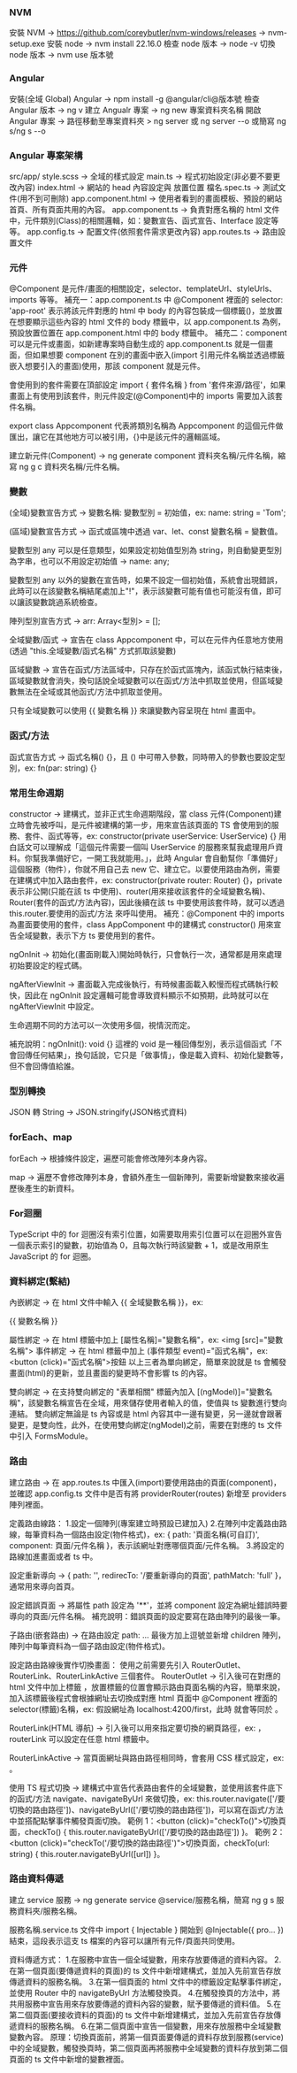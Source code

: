 ### NVM ###
安裝 NVM -> https://github.com/coreybutler/nvm-windows/releases -> nvm-setup.exe
安裝 node -> nvm install 22.16.0
檢查 node 版本 -> node -v
切換 node 版本 -> nvm use 版本號

### Angular ###
安裝(全域 Global) Angular -> npm install -g @angular/cli@版本號
檢查 Angular 版本 -> ng v
建立 Angualr 專案 -> ng new 專案資料夾名稱
開啟 Angular 專案 -> 路徑移動至專案資料夾 > ng server 或 ng server --o 或簡寫 ng s/ng s --o

### Angular 專案架構 ###
src/app/
  style.scss -> 全域的樣式設定
  main.ts -> 程式初始設定(非必要不要更改內容)
  index.html -> 網站的 head 內容設定與 <app-root> 放置位置
  檔名.spec.ts -> 測試文件(用不到可刪除)
  app.component.html -> 使用者看到的畫面模板、預設的網站首頁、所有頁面共用的內容。
  app.component.ts -> 負責對應名稱的 html 文件中，元件類別(Class)的相關邏輯，如：變數宣告、函式宣告、Interface 設定等等。
  app.config.ts -> 配置文件(依照套件需求更改內容)
  app.routes.ts -> 路由設置文件

### 元件 ###
@Component 是元件/畫面的相關設定，selector、templateUrl、styleUrls、imports 等等。
補充一：app.component.ts 中 @Component 裡面的 selector: 'app-root' 表示將該元件對應的 html 中 body 的內容包裝成一個標籤(<app-root>)，並放置在想要顯示這些內容的 html 文件的 body 標籤中，以 app.component.ts 為例，預設放置位置在 app.component.html 中的 body 標籤中。
補充二：component 可以是元件或畫面，如新建專案時自動生成的 app.component.ts 就是一個畫面，但如果想要 component 在別的畫面中嵌入(import 引用元件名稱並透過標籤<app-selectorName>嵌入想要引入的畫面)使用，那該 component 就是元件。

會使用到的套件需要在頂部設定 import { 套件名稱 } from '套件來源/路徑'，如果畫面上有使用到該套件，則元件設定(@Component)中的 imports 需要加入該套件名稱。

export class Appcomponent 代表將類別名稱為 Appcomponent 的這個元件做匯出，讓它在其他地方可以被引用，{}中是該元件的邏輯區域。

建立新元件(Component) -> ng generate component 資料夾名稱/元件名稱，縮寫 ng g c 資料夾名稱/元件名稱。

### 變數 ###
(全域)變數宣告方式 -> 變數名稱: 變數型別 = 初始值，ex: name: string = 'Tom';

(區域)變數宣告方式 -> 函式或區塊中透過 var、let、const 變數名稱 = 變數值。

變數型別 any 可以是任意類型，如果設定初始值型別為 string，則自動變更型別為字串，也可以不用設定初始值 -> name: any;

變數型別 any 以外的變數在宣告時，如果不設定一個初始值，系統會出現錯誤，此時可以在該變數名稱結尾處加上"!"，表示該變數可能有值也可能沒有值，即可以讓該變數跳過系統檢查。

陣列型別宣告方式 -> arr: Array<型別> = [];

全域變數/函式 -> 宣告在 class Appcomponent 中，可以在元件內任意地方使用(透過 "this.全域變數/函式名稱" 方式抓取該變數)

區域變數 -> 宣告在函式/方法區域中，只存在於函式區塊內，該函式執行結束後，區域變數就會消失，換句話說全域變數可以在函式/方法中抓取並使用，但區域變數無法在全域或其他函式/方法中抓取並使用。

只有全域變數可以使用 {{ 變數名稱 }} 來讓變數內容呈現在 html 畫面中。

### 函式/方法 ###
函式宣告方式 -> 函式名稱() {}，且 () 中可帶入參數，同時帶入的參數也要設定型別，ex: fn(par: string) {}

### 常用生命週期 ###
constructor -> 建構式，並非正式生命週期階段，當 class 元件(Component)建立時會先被呼叫，是元件被建構的第一步，用來宣告該頁面的 TS 會使用到的服務、套件、函式等等，ex: constructor(private userService: UserService) {} 用白話文可以理解成「這個元件需要一個叫 UserService 的服務來幫我處理用戶資料。你幫我準備好它，一開工我就能用。」，此時 Angular 會自動幫你「準備好」這個服務（物件），你就不用自己去 new 它、建立它。以要使用路由為例，需要在建構式中加入路由套件，ex: constructor(private router: Router) {}，private 表示非公開(只能在該 ts 中使用)、router(用來接收該套件的全域變數名稱)、Router(套件的函式/方法內容)，因此後續在該 ts 中要使用該套件時，就可以透過 this.router.要使用的函式/方法 來呼叫使用。
補充：@Component 中的 imports 為畫面要使用的套件，class AppComponent 中的建構式 constructor() 用來宣告全域變數，表示下方 ts 要使用到的套件。

ngOnInit -> 初始化(畫面剛載入)開始時執行，只會執行一次，通常都是用來處理初始要設定的程式碼。

ngAfterViewInit -> 畫面載入完成後執行，有時候畫面載入較慢而程式碼執行較快，因此在 ngOnInit 設定邏輯可能會導致資料顯示不如預期，此時就可以在 ngAfterViewInit 中設定。

生命週期不同的方法可以一次使用多個，視情況而定。

補充說明：ngOnInit(): void {} 這裡的 void 是一種回傳型別，表示這個函式「不會回傳任何結果」，換句話說，它只是「做事情」，像是載入資料、初始化變數等，但不會回傳值給誰。

### 型別轉換 ###
JSON 轉 String -> JSON.stringify(JSON格式資料)

### forEach、map ###
forEach -> 根據條件設定，遍歷可能會修改陣列本身內容。

map -> 遍歷不會修改陣列本身，會額外產生一個新陣列，需要新增變數來接收遍歷後產生的新資料。

### For迴圈 ###
TypeScript 中的 for 迴圈沒有索引位置，如需要取用索引位置可以在迴圈外宣告一個表示索引的變數，初始值為 0，且每次執行時該變數 + 1，或是改用原生 JavaScript 的 for 迴圈。

### 資料綁定(繫結) ###
內嵌綁定 -> 在 html 文件中輸入 {{ 全域變數名稱 }}，ex: <p>{{ 變數名稱 }}</p>
屬性綁定 -> 在 html 標籤中加上 [屬性名稱]="變數名稱"，ex: <img [src]="變數名稱">
事件綁定 -> 在 html 標籤中加上 (事件類型 event)="函式名稱"，ex: <button (click)="函式名稱">按鈕</button>
以上三者為單向綁定，簡單來說就是 ts 會觸發畫面(html)的更新，並且畫面的變更時不會影響 ts 的內容。

雙向綁定 -> 在支持雙向綁定的 "表單相關" 標籤內加入 [(ngModel)]="變數名稱"，該變數名稱宣告在全域，用來儲存使用者輸入的值，使值與 ts 變數進行雙向連結。
雙向綁定無論是 ts 內容或是 html 內容其中一邊有變更，另一邊就會跟著變更，是雙向性，此外，在使用雙向綁定(ngModel)之前，需要在對應的 ts 文件中引入 FormsModule。

### 路由 ###
建立路由 -> 在 app.routes.ts 中匯入(import)要使用路由的頁面(component)，並確認 app.config.ts 文件中是否有將 providerRouter(routes) 新增至 providers 陣列裡面。

定義路由線路：
  1.設定一個陣列(專案建立時預設已建加入)
  2.在陣列中定義路由路線，每筆資料為一個路由設定(物件格式)，ex: { path: '頁面名稱(可自訂)', component: 頁面/元件名稱 }，表示該網址對應哪個頁面/元件名稱。
  3.將設定的路線加進畫面或者 ts 中。

設定重新導向 -> { path: '', redirecTo: '/要重新導向的頁面', pathMatch: 'full' }，通常用來導向首頁。

設定錯誤頁面 -> 將屬性 path 設定為 '**'，並將 component 設定為網址錯誤時要導向的頁面/元件名稱。
補充說明：錯誤頁面的設定要寫在路由陣列的最後一筆。

子路由(嵌套路由) -> 在路由設定 path: ... 最後方加上逗號並新增 children 陣列，陣列中每筆資料為一個子路由設定(物件格式)。

設定路由路線後實作切換畫面：
使用之前需要先引入 RouterOutlet、RouterLink、RouterLinkActive 三個套件。
  RouterOutlet -> 引入後可在對應的 html 文件中加上標籤 <router-outlet></router-outlet>，放置標籤的位置會顯示路由頁面名稱的內容，簡單來說，加入該標籤後程式會根據網址去切換成對應 html 頁面中 @Component 裡面的 selector(標籤)名稱，ex: 假設網址為 localhost:4200/first，此時 <router-outlet></router-outlet> 就會等同於 <app-first></app-first>。

  RouterLink(HTML 導航) -> 引入後可以用來指定要切換的網頁路徑，ex: <a routerLink="/要切換的路由路徑">，routerLink 可以設定在任意 html 標籤中。

  RouterLinkActive -> 當頁面網址與路由路徑相同時，會套用 CSS 樣式設定，ex: <a routerLink="/路由路徑" routerLinkActive="CSS 選擇器">。

  使用 TS 程式切換 -> 建構式中宣告代表路由套件的全域變數，並使用該套件底下的函式/方法 navigate、navigateByUrl 來做切換，ex: this.router.navigate(['/要切換的路由路徑'])、navigateByUrl(['/要切換的路由路徑'])，可以寫在函式/方法中並搭配點擊事件觸發頁面切換。
  範例 1：<button (click)="checkTo()">切換頁面</button>，checkTo() { this.router.navigateByUrl(['/要切換的路由路徑']) }。
  範例 2：<button (click)="checkTo('/要切換的路由路徑')">切換頁面</button>，checkTo(url: string) { this.router.navigateByUrl([url]) }。

### 路由資料傳遞 ###
建立 service 服務 -> ng generate service @service/服務名稱，簡寫 ng g s 服務資料夾/服務名稱。

服務名稱.service.ts 文件中 import { Injectable } 開始到 @Injectable({ pro... }) 結束，這段表示這支 ts 檔案的內容可以讓所有元件/頁面共同使用。

資料傳遞方式：
  1.在服務中宣告一個全域變數，用來存放要傳遞的資料內容。
  2.在第一個頁面(要傳遞資料的頁面)的 ts 文件中新增建構式，並加入先前宣告存放傳遞資料的服務名稱。
  3.在第一個頁面的 html 文件中的標籤設定點擊事件綁定，並使用 Router 中的 navigateByUrl 方法觸發換頁。
  4.在觸發換頁的方法中，將共用服務中宣告用來存放要傳遞的資料內容的變數，賦予要傳遞的資料值。
  5.在第二個頁面(要接收資料的頁面)的 ts 文件中新增建構式，並加入先前宣告存放傳遞資料的服務名稱。
  6.在第二個頁面中宣告一個變數，用來存放服務中全域變數變數內容。
  原理：切換頁面前，將第一個頁面要傳遞的資料存放到服務(service)中的全域變數，觸發換頁時，第二個頁面再將服務中全域變數的資料存放到第二個頁面的 ts 文件中新增的變數裡面。